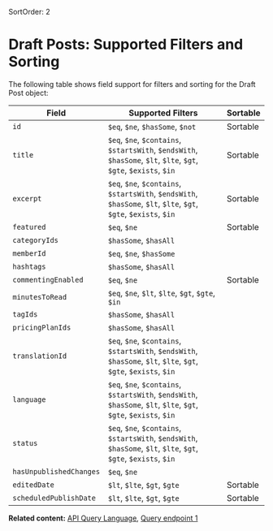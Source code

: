 SortOrder: 2
# Draft Posts: Supported Filters and Sorting

The following table shows field support for filters and sorting
for the Draft Post object:

| Field                   | Supported Filters                                                                  | Sortable |
| ----------------------- | ---------------------------------------------------------------------------------- | -------- |
| `id`                    | `$eq`, `$ne`, `$hasSome`, `$not`                                                   | Sortable |
| `title`                 | `$eq`, `$ne`, `$contains`, `$startsWith`, `$endsWith`, `$hasSome`, `$lt`, `$lte`, `$gt`, `$gte`, `$exists`, `$in` | Sortable |
| `excerpt`               | `$eq`, `$ne`, `$contains`, `$startsWith`, `$endsWith`, `$hasSome`, `$lt`, `$lte`, `$gt`, `$gte`, `$exists`, `$in` | Sortable |
| `featured`              | `$eq`, `$ne`                                                                       | Sortable |
| `categoryIds`           | `$hasSome`, `$hasAll`                                                              |          |
| `memberId`              | `$eq`, `$ne`, `$hasSome`                                                           |          |
| `hashtags`              | `$hasSome`, `$hasAll`                                                              |          |
| `commentingEnabled`     | `$eq`, `$ne`                                                                       | Sortable |
| `minutesToRead`         | `$eq`, `$ne`, `$lt`, `$lte`, `$gt`, `$gte`, `$in`                                  |          |
| `tagIds`                | `$hasSome`, `$hasAll`                                                              |          |
| `pricingPlanIds`        | `$hasSome`, `$hasAll`                                                              |          |
| `translationId`         | `$eq`, `$ne`, `$contains`, `$startsWith`, `$endsWith`, `$hasSome`, `$lt`, `$lte`, `$gt`, `$gte`, `$exists`, `$in` |          |
| `language`              | `$eq`, `$ne`, `$contains`, `$startsWith`, `$endsWith`, `$hasSome`, `$lt`, `$lte`, `$gt`, `$gte`, `$exists`, `$in` |          |
| `status`                | `$eq`, `$ne`, `$contains`, `$startsWith`, `$endsWith`, `$hasSome`, `$lt`, `$lte`, `$gt`, `$gte`, `$exists`, `$in` |          |
| `hasUnpublishedChanges` | `$eq`, `$ne`                                                                       |          |
| `editedDate`            | `$lt`, `$lte`, `$gt`, `$gte`                                                       | Sortable |
| `scheduledPublishDate`  | `$lt`, `$lte`, `$gt`, `$gte`                                                       | Sortable |


__Related content:__
[API Query Language](https://dev.wix.com/api/rest/getting-started/api-query-language),
[Query endpoint 1](https://dev.wix.com/api/rest/wix-blog/blog/draft-posts/query-draft-posts)
